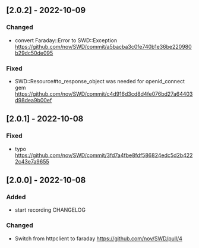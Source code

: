 ## [2.0.2] - 2022-10-09

### Changed

* convert Faraday::Error to SWD::Exception  https://github.com/nov/SWD/commit/a5bacba3c0fe740b1e36be220980b29dc50de095

### Fixed

* SWD::Resource#to_response_object was needed for openid_connect gem https://github.com/nov/SWD/commit/c4d916d3cd8d4fe076bd27a64403d98dea9b00ef

## [2.0.1] - 2022-10-08

### Fixed

* typo https://github.com/nov/SWD/commit/3fd7a4fbe8fdf586824edc5d2b4222c43e7a9655

## [2.0.0] - 2022-10-08

### Added

- start recording CHANGELOG

### Changed

- Switch from httpclient to faraday https://github.com/nov/SWD/pull/4
